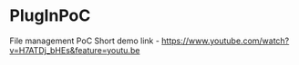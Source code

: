 # PlugInPoC
File management PoC
Short demo link - https://www.youtube.com/watch?v=H7ATDj_bHEs&feature=youtu.be
